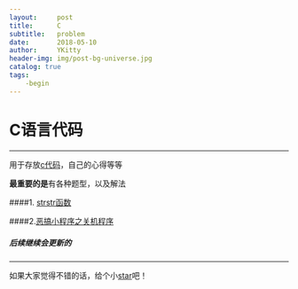 ```yaml
---
layout:     post
title:      C
subtitle:   problem
date:       2018-05-10
author:     YKitty
header-img: img/post-bg-universe.jpg
catalog: true
tags:
    -begin
---
```


# C语言代码

---

用于存放[c代码](https://github.com/YKitty/c/tree/master/-post)，自己的心得等等

**最重要的是**有各种题型，以及解法

####1. [strstr函数](https://github.com/YKitty/c/blob/master/-post/2018-05-11-strstr%E5%87%BD%E6%95%B0.md)

####2.[恶搞小程序之关机程序](https://github.com/YKitty/c/blob/master/-post/2018-05-11-%E6%81%B6%E6%90%9E%E5%B0%8F%E7%A8%8B%E5%BA%8F%E4%B9%8B%E5%85%B3%E6%9C%BA%E7%A8%8B%E5%BA%8F.md)



##### *后续继续会更新的*

---

如果大家觉得不错的话，给个小[star](https://github.com/YKitty)吧！
